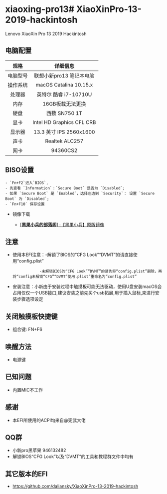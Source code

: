 # xiaoxing-pro13# XiaoXinPro-13-2019-hackintosh


Lenovo XiaoXin Pro 13 2019 Hackintosh

## 电脑配置
|规格 | 详细信息|
|:-: | :-:|
|电脑型号|联想小新pro13 笔记本电脑|
|操作系统|macOS Catalina 10.15.x |
|处理器|英特尔 酷睿 i7-10710U|
|内存|16GB板载无法更换|
|硬盘| 西数 SN750 1T |
|显卡|Intel HD Graphics CFL CRB|（UHD620）|
|显示器|13.3 英寸 IPS 2560x1600|
|声卡| Realtek ALC257|
|网卡| 94360CS2|


## BISO设置

    - `Fn+F2`进入`BIOS`,
    - 先查看 `Information`：`Secure Boot` 是否为 `Disabled`;
    - 如果 `Secure Boot` 是 `Enabled`，选择左边到 `Security`： 设置 `Secure Boot` 为 `Disabled`;
    - `Fn+F10` 保存设置

      
- 镜像下载
  
    - [[**黑果小兵的部落阁**] :【黑果小兵】原版镜像](https://blog.daliansky.net/categories/下载/镜像/)

  

## 注意

-
     使用本EFI注意：-解锁了BIOS的“CFG Look”“DVMT”的请直接使用“config.plist”
    
                  -未解锁BIOS的“CFG Look”“DVMT”的请先将“config.plist”删除，再将“config未解锁“CFG”“DVMT”使用.plist”重命名为“config.plist”

-
    安装注意：小新由于安装过程中触摸板可能无法驱动，使用U盘安装macOS会占用仅仅一个USB接口,建议安装之前先买个usb拓展,用于插入鼠标,来进行安装步骤选项设定

## 关闭触摸板快捷键
- 
    组合键: FN+F6

## 唤醒方法
 -
    电源键

## 已知问题
 -
    内置MIC不工作
    
## 感谢
-
    本EFI所使用的ACPI均来自@宪武大佬

## QQ群
- 
    小新pro黑苹果    946132482
-    
    解锁BIOS“CFG Look”以及“DVMT”的工具和教程群文件中均有

## 其它版本的EFI
 -
    https://github.com/daliansky/XiaoXinPro-13-2019-hackintosh
